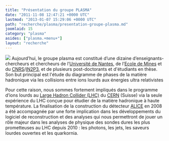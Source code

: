 ```yaml
---
title: "Présentation du groupe PLASMA"
date: "2011-11-08 12:47:21 +0000 UTC"
lastmod: "2013-01-07 15:29:06 +0000 UTC"
path: "recherche/plasma/presentation-groupe-plasma.md"
joomlaid: 15
category: "plasma"
asides: ["plasma.+menu+"]
layout: "recherche"
---
```

[![](images/Recherche/Plasma/nuclear-density-362px.gif)](http://www.bnl.gov/atlas/collaboration3.asp) Aujourd’hui, le groupe plasma est constitué d’une dizaine d’enseignants-chercheurs et chercheurs de l’[Université de Nantes](http://www.univ-nantes.fr), de l’[Ecole de Mines](http://www.emn.fr) et du [CNRS](http://www.cnrs.fr)/[IN2P3](http://www.in2p3.fr), et de plusieurs post-doctorants et d'étudiants en thèse. Son but principal est l'étude du diagramme de phases de la matière hadronique via les collisions entre ions lourds aux énergies ultra relativistes

Pour cette raison, nous sommes fortement impliqués dans le programme d’ions lourds au [Large Hadron Collider (LHC)](http://public.web.cern.ch/public/fr/LHC/LHC-fr.html) du [CERN](http://www.cern.ch) (Suisse) via la seule expérience du LHC conçue pour étudier de la matière hadronique à haute température. La finalisation de la construction du détecteur [ALICE](http://aliweb.cern.ch/) en 2008 a été accompagnée par une forte implication dans les développements du logiciel de reconstruction et des analyses qui nous permettront de jouer un rôle majeur dans les analyses de physique des sondes dures les plus prometteuses au LHC depuis 2010 : les photons, les jets, les saveurs lourdes ouvertes et les quarkornia.
